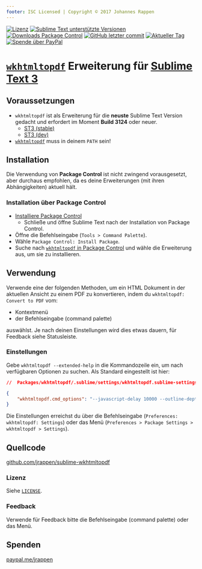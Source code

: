 ```yaml
---
footer: ISC Licensed | Copyright © 2017 Johannes Rappen
---
```


[![Lizenz](https://img.shields.io/github/license/jrappen/sublime-wkhtmltopdf.svg?style=flat-square)](https://github.com/jrappen/sublime-wkhtmltopdf/blob/master/LICENSE)
[![Sublime Text unterstützte Versionen](https://img.shields.io/badge/Sublime%20Text-Build%203124+-orange.svg?style=flat-square)](https://www.sublimetext.com)
[![Downloads Package Control](https://img.shields.io/packagecontrol/dt/wkhtmltopdf.svg?style=flat-square)](https://packagecontrol.io/packages/wkhtmltopdf)
[![GitHub letzter commit](https://img.shields.io/github/last-commit/jrappen/sublime-wkhtmltopdf.svg?style=flat-square)](https://github.com/jrappen/sublime-wkhtmltopdf/commits/master)
[![Aktueller Tag](https://img.shields.io/github/tag/jrappen/sublime-wkhtmltopdf.svg?style=flat-square)](https://github.com/jrappen/sublime-wkhtmltopdf/tags)
[![Spende über PayPal](https://img.shields.io/badge/paypal.me-jrappen-009cde.svg?style=flat-square)](https://www.paypal.me/jrappen)

<div id="readme"></div>

# [`wkhtmltopdf`](http://wkhtmltopdf.org/downloads.html) Erweiterung für [Sublime Text 3](https://www.sublimetext.com/3)

## Voraussetzungen

* `wkhtmltopdf` ist als Erweiterung für die **neuste** Sublime Text Version gedacht und erfordert im Moment **Build 3124** oder neuer.
  * [ST3 (stable)](https://www.sublimetext.com/3)
  * [ST3 (dev)](https://www.sublimetext.com/3dev)
* [`wkhtmltopdf`](http://wkhtmltopdf.org/downloads.html) muss in deinem `PATH` sein!

## Installation

Die Verwendung von **Package Control** ist nicht zwingend vorausgesetzt, aber durchaus empfohlen, da es deine Erweiterungen (mit ihren Abhängigkeiten) aktuell hält.

### Installation über Package Control

* [Installiere Package Control](https://packagecontrol.io/installation#st3)
  * Schließe und öffne Sublime Text nach der Installation von Package Control.
* Öffne die Befehlseingabe (`Tools > Command Palette`).
* Wähle `Package Control: Install Package`.
* Suche nach [`wkhtmltopdf` in Package Control](https://packagecontrol.io/packages/wkhtmltopdf) und wähle die Erweiterung aus, um sie zu installieren.

## Verwendung

Verwende eine der folgenden Methoden, um ein HTML Dokument in der aktuellen Ansicht zu einem PDF zu konvertieren, indem du `wkhtmltopdf: Convert to PDF` vom:

* Kontextmenü
* der Befehlseingabe (command palette)

auswählst. Je nach deinen Einstellungen wird dies etwas dauern, für Feedback siehe Statusleiste.

### Einstellungen

Gebe `wkhtmltopdf --extended-help` in die Kommandozeile ein, um nach verfügbaren Optionen zu suchen. Als Standard eingestellt ist hier:

```json
//  Packages/wkhtmltopdf/.sublime/settings/wkhtmltopdf.sublime-settings

{
    "wkhtmltopdf.cmd_options": "--javascript-delay 10000 --outline-depth 8 --encoding utf-8"
}
```

Die Einstellungen erreichst du über die Befehlseingabe (`Preferences: wkhtmltopdf: Settings`) oder das Menü (`Preferences > Package Settings > wkhtmltopdf > Settings`).

## Quellcode

[github.com/jrappen/sublime-wkhtmltopdf](https://www.github.com/jrappen/sublime-wkhtmltopdf)

### Lizenz

Siehe [`LICENSE`](https://github.com/jrappen/sublime-wkhtmltopdf/blob/master/LICENSE).

### Feedback

Verwende für Feedback bitte die Befehlseingabe (command palette) oder das Menü.

## Spenden

[paypal.me/jrappen](https://www.paypal.me/jrappen)
